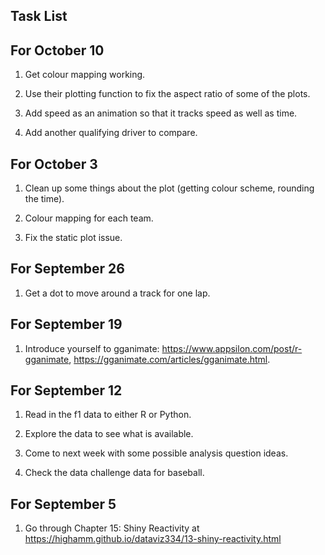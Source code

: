 ## Task List

## For October 10

1. Get colour mapping working.

2. Use their plotting function to fix the aspect ratio of some of the plots.

3. Add speed as an animation so that it tracks speed as well as time.

4. Add another qualifying driver to compare.


## For October 3

1. Clean up some things about the plot (getting colour scheme, rounding the time).

2. Colour mapping for each team.

3. Fix the static plot issue.

## For September 26

1. Get a dot to move around a track for one lap.

## For September 19

1. Introduce yourself to gganimate: <https://www.appsilon.com/post/r-gganimate>, <https://gganimate.com/articles/gganimate.html>.

## For September 12

1. Read in the f1 data to either R or Python.

2. Explore the data to see what is available.

3. Come to next week with some possible analysis question ideas.

4. Check the data challenge data for baseball.

## For September 5

1. Go through Chapter 15: Shiny Reactivity at <https://highamm.github.io/dataviz334/13-shiny-reactivity.html>


